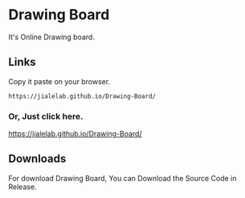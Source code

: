 # Drawing Board
It's Online Drawing board.

## Links
Copy it paste on your browser.
```
https://jialelab.github.io/Drawing-Board/
```
### Or, Just click here.

https://jialelab.github.io/Drawing-Board/

## Downloads

For download Drawing Board, You can Download the Source Code in Release.
